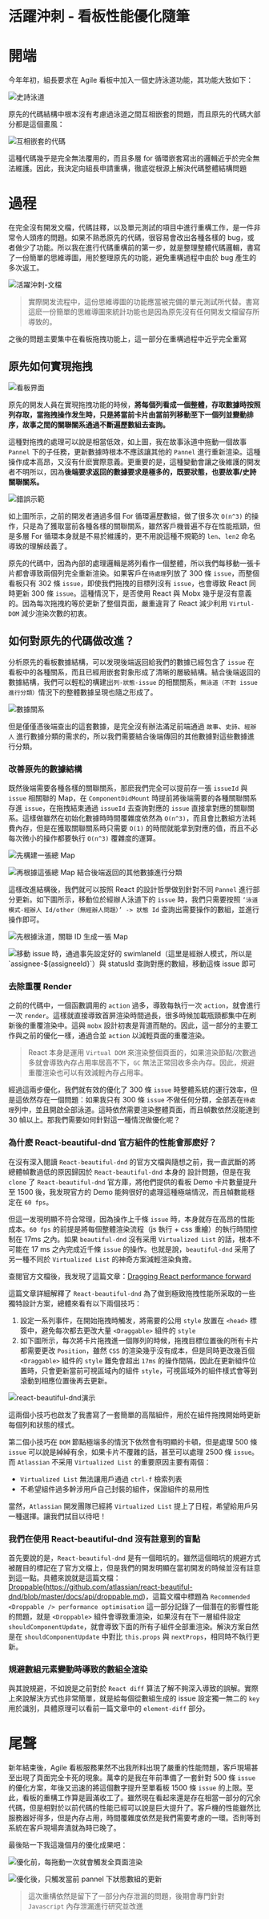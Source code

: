 # 活躍沖刺 - 看板性能優化隨筆

# 開端

今年年初，組長要求在 Agile 看板中加入一個史詩泳道功能，其功能大致如下：

![史詩泳道](https://imagetemp.oss-cn-beijing.aliyuncs.com/2019-03-29-%E5%8F%B2%E8%AF%97%E6%B3%B3%E9%81%93.png?x-oss-process=style/TestCompress)

原先的代碼結構中根本沒有考慮過泳道之間互相嵌套的問題，而且原先的代碼大部分都是這個畫風：

![互相嵌套的代碼](https://imagetemp.oss-cn-beijing.aliyuncs.com/2019-03-29-162228.jpg?x-oss-process=style/TestCompress)

這種代碼幾乎是完全無法覆用的，而且多層 for 循環嵌套寫出的邏輯近乎於完全無法維護。因此，我決定向組長申請重構，徹底從根源上解決代碼整體結構問題

# 過程

在完全沒有開发文檔，代碼註釋，以及單元測試的項目中進行重構工作，是一件非常令人頭疼的問題。如果不熟悉原先的代碼，很容易會改出各種各樣的 bug，或者做少了功能。所以我在進行代碼重構前的第一步，就是整理整體代碼邏輯，書寫了一份簡單的思維導圖，用於整理原先的功能，避免重構過程中由於 bug 產生的多次返工。

![活躍沖刺-文檔](https://imagetemp.oss-cn-beijing.aliyuncs.com/2019-03-29-%E6%B4%BB%E8%B7%83%E5%86%B2%E5%88%BA--%E9%A1%B5%E9%9D%A2%E5%91%88%E7%8E%B0.png?x-oss-process=style/TestCompress)

> 實際開发流程中，這份思維導圖的功能應當被完備的單元測試所代替。書寫這麽一份簡單的思維導圖來統計功能也是因為原先沒有任何開发文檔留存所導致的。

之後的問題主要集中在看板拖拽功能上，這一部分在重構過程中近乎完全重寫

## 原先如何實現拖拽

![看板界面](https://imagetemp.oss-cn-beijing.aliyuncs.com/2019-03-29-%E5%B1%8F%E5%B9%95%E6%88%AA%E5%9B%BE%202019-03-29%2012.04.34.png?x-oss-process=style/TestCompress)

原先的開发人員在實現拖拽功能的時候，**將每個列看成一個整體，存取數據時按照列存取，當拖拽操作发生時，只是將當前卡片由當前列移動至下一個列並變動排序，故事之間的關聯關系通過不斷遍歷數組去查詢。**

這種對拖拽的處理可以說是相當低效，如上圖，我在故事泳道中拖動一個故事 `Pannel` 下的子任務，更新數據時根本不應該讓其他的 `Pannel` 進行重新渲染。這種操作成本高昂，又沒有什麽實際意義。更重要的是，這種變動會讓之後維護的開发者不明所以，因為**後端要求返回的數據要求是極多的，既要狀態，也要故事/史詩關聯關系。**

![錯誤示範](https://imagetemp.oss-cn-beijing.aliyuncs.com/2019-03-29-%E5%B1%8F%E5%B9%95%E6%88%AA%E5%9B%BE%202019-03-29%2012.17.22.png?x-oss-process=style/TestCompress)

如上圖所示，之前的開发者通過多個 For 循環遍歷數組，做了很多次 `O(n^3)` 的操作，只是為了獲取當前各種各樣的關聯關系，雖然客戶機普遍不存在性能瓶頸，但是多層 For 循環本身就是不易於維護的，更不用說這種不規範的 `len`、`len2` 命名導致的理解歧義了。

原先的代碼中，因為內部的處理邏輯是將列看作一個整體，所以我們每移動一張卡片都會導致兩個列完全重新渲染。如果客戶在`待處理`列放了 300 條 `issue`，而整個看板只有 302 條 `issue`，即使我們拖拽的目標列沒有 `issue`，也會導致 React 同時更新 300 條 `issue`。這種情況下，是否使用 React 與 Mobx 幾乎是沒有意義的。因為每次拖拽約等於更新了整個頁面，嚴重違背了 React 減少利用 `Virtul-DOM` 減少渲染次數的初衷。

## 如何對原先的代碼做改進？

分析原先的看板數據結構，可以发現後端返回給我們的數據已經包含了 `issue` 在看板中的各種關系，而且已經用嵌套對象形成了清晰的層級結構。結合後端返回的數據結構，我們可以輕松的構建出`列-狀態-issue` 的相關關系，`無泳道（不對 issue 進行分類）`情況下的整體數據呈現也隨之形成了。

![數據關系](https://imagetemp.oss-cn-beijing.aliyuncs.com/2019-03-29-%E5%B1%8F%E5%B9%95%E6%88%AA%E5%9B%BE%202019-03-29%2016.08.32-1.png?x-oss-process=style/TestCompress)

但是僅僅憑後端查出的這套數據，是完全沒有辦法滿足前端通過 `故事`、`史詩`、`經辦人` 進行數據分類的需求的，所以我們需要結合後端傳回的其他數據對這些數據進行分類。

### 改善原先的數據結構

既然後端需要各種各樣的關聯關系，那麽我們完全可以提前存一張 `issueId` 與 `issue` 相關聯的 Map，在 `ComponentDidMount` 時提前將後端需要的各種關聯關系存進 `issue`，在拖拽結束通過 `issueId` 去查詢對應的 `issue` 直接拿對應的關聯關系。這樣做雖然在初始化數據時時間覆雜度依然為 `O(n^3)`，而且會比數組方法耗費內存，但是在獲取關聯關系時只需要 `O(1)` 的時間就能拿到對應的值，而且不必每次微小的操作都要執行 `O(n^3)` 覆雜度的運算。

![先構建一張總 Map](https://imagetemp.oss-cn-beijing.aliyuncs.com/2019-03-29-%E5%B1%8F%E5%B9%95%E6%88%AA%E5%9B%BE%202019-03-29%2016.08.32.png?x-oss-process=style/TestCompress)

![再根據這張總 Map 結合後端返回的其他數據進行分類](https://imagetemp.oss-cn-beijing.aliyuncs.com/2019-03-29-%E5%B1%8F%E5%B9%95%E6%88%AA%E5%9B%BE%202019-03-29%2016.50.27.png?x-oss-process=style/TestCompress)

這樣改進結構後，我們就可以按照 React 的設計哲學做到針對不同 `Pannel` 進行部分更新。如下圖所示，移動位於經辦人泳道下的 `issue` 時，我們只需要按照 `‘泳道模式-經辦人 Id/other（無經辦人問題）’ -> 狀態 Id` 查詢出需要操作的數組，並進行操作即可。

![先根據泳道，關聯 ID 生成一張 Map](https://imagetemp.oss-cn-beijing.aliyuncs.com/2019-03-29-%E5%B1%8F%E5%B9%95%E6%88%AA%E5%9B%BE%202019-03-29%2017.00.15.png?x-oss-process=style/TestCompress)

![移動 issue 時，通過事先設定好的 swimlaneId（這里是經辦人模式，所以是 \`assignee-${assigneeId}\`）與 statusId 查詢對應的數組，移動這條 issue 即可](https://imagetemp.oss-cn-beijing.aliyuncs.com/2019-03-29-%E5%B1%8F%E5%B9%95%E6%88%AA%E5%9B%BE%202019-03-29%2017.01.43.png?x-oss-process=style/TestCompress)

### 去除重覆 Render

之前的代碼中，一個函數調用的 `action` 過多，導致每執行一次 `action`，就會進行一次 `render`。這樣就直接導致首屏渲染時間過長，很多時候加載瓶頸都集中在刷新後的重覆渲染中。這與 `mobx` 設計初衷是背道而馳的。因此，這一部分的主要工作與之前的優化一樣，通過合並 `action` 以減輕頁面的重覆渲染。

> React 本身是運用 `Virtual DOM` 來渲染整個頁面的，如果渲染節點/次數過多就會導致內存占用率居高不下，`GC` 無法正常回收多余內存。因此，規避重覆渲染也可以有效減輕內存占用率。

經過這兩步優化，我們就有效的優化了 300 條 `issue` 時整體系統的運行效率，但是這依然存在一個問題：如果我只有 300 條 `issue` 不做任何分類，全部丟在`待處理`列中，並且開啟全部泳道。這時依然需要渲染整體頁面，而且幀數依然沒能達到 30 幀以上。那我們需要如何針對這一種情況做優化呢？

### 為什麽 React-beautiful-dnd 官方組件的性能會那麽好？

在沒有深入閱讀 `React-beautiful-dnd` 的官方文檔與隨想之前，我一直武斷的將總體幀數過低的原因歸因於 `React-beautiful-dnd` 本身的 設計問題，但是在我 `clone` 了 `React-beautiful-dnd` 官方庫，將他們提供的看板 Demo 卡片數量提升至 1500 後，我发現官方的 Demo 能夠很好的處理這種極端情況，而且幀數能穩定在 `60 fps`。

但這一发現明顯不符合常理，因為操作上千條 `issue` 時，本身就存在高昂的性能成本。`60 fps` 的前提是將每個整體渲染流程（js 執行 + css 重繪）的執行時間控制在 17ms 之內。如果 `beautiful-dnd` 沒有采用 `Virtualized List` 的話，根本不可能在 17 ms 之內完成近千條 `issue` 的操作。也就是說，`beautiful-dnd` 采用了另一種不同於 `Virtualized List` 的神奇方案減輕渲染負擔。

查閱官方文檔後，我发現了這篇文章：[Dragging React performance forward](https://medium.com/@alexandereardon/dragging-react-performance-forward-688b30d40a33 "Dragging React performance forward")

這篇文章詳細解釋了 `React-beautiful-dnd` 為了做到極致拖拽性能所采取的一些獨特設計方案，總體來看有以下兩個技巧：

1. 設定一系列事件，在開始拖拽時觸发，將需要的公用 `style` 放置在 `<head>` 標簽中，避免每次都去更改大量 `<Draggable>` 組件的 `style`
2. 如下圖所示，每次將卡片拖拽進一個隊列的時候，拖拽目標位置後的所有卡片都需要更改 `Position`，雖然 `CSS` 的渲染幾乎沒有成本，但是同時更改幾百個 `<Draggable>` 組件的 `style` 難免會超出 `17ms` 的操作間隔，因此在更新組件位置時，只會更新當前可視區域內的組件 `style`，可視區域外的組件樣式會等到滾動到相應位置後再去更新。

![react-beautiful-dnd演示](https://imagetemp.oss-cn-beijing.aliyuncs.com/2019-03-29-1_xio-0VMqqAzA2t45_Uzkzw.gif?x-oss-process=style/TestCompress)

這兩個小技巧也啟发了我書寫了一套簡單的高階組件，用於在組件拖拽開始時更新每個列和狀態的樣式。

第二個小技巧在 `DOM` 節點極端多的情況下依然會有明顯的卡頓，但是處理 500 條 `issue` 可以說是綽綽有余，如果卡片不覆雜的話，甚至可以處理 2500 條 `issue`。而 `Atlassian` 不采用 `Virtualized List` 的重要原因主要有兩個：

* `Virtualized List` 無法讓用戶通過 `ctrl-f` 檢索列表
* 不希望組件過多幹涉用戶自己封裝的組件，保證組件的易用性

當然，`Atlassian` 開发團隊已經將 `Virtualized List` 提上了日程，希望給用戶另一種選擇。讓我們拭目以待吧！

### 我們在使用 React-beautiful-dnd 沒有註意到的盲點

首先要說的是，`React-beautiful-dnd` 是有一個暗坑的。雖然這個暗坑的規避方式被醒目的標記在了官方文檔上，但是我們的開发明顯在當初開发的時候並沒有註意到這一點。具體來說就是這篇文檔：[Droppable](#)(https://github.com/atlassian/react-beautiful-dnd/blob/master/docs/api/droppable.md)，這篇文檔中標題為 `Recommended <Droppable /> performance optimisation` 這一部分記錄了一個潛在的影響性能的問題，就是 `<Droppable>` 組件會導致重渲染，如果沒有在下一層組件設定 `shouldComponentUpdate`，就會導致下面的所有子組件全部重渲染。解決方案自然是在 `shouldComponentUpdate` 中對比 `this.props` 與 `nextProps`，相同時不執行更新。

### 規避數組元素變動時導致的數組全渲染

與其說規避，不如說是之前對於 `React diff` 算法了解不夠深入導致的誤解。實際上來說解決方式也非常簡單，就是給每個從數組生成的 issue 設定獨一無二的 `key` 用於識別，具體原理可以看前一篇文章中的 `element-diff` 部分。

# 尾聲

新年結束後，Agile 看板服務果然不出我所料出現了嚴重的性能問題，客戶現場甚至出現了頁面完全卡死的現象。萬幸的是我在年前準備了一套針對 500 條 `issue` 的優化方案，年後又迅速的將這個數字提升至單看板 1500 條 `issue` 的上限。至此，看板的重構工作算是圓滿收工了。雖然現在看起來還是存在相當一部分的冗余代碼，但是相對於以前代碼的性能已經可以說是巨大提升了。客戶機的性能雖然比服務器好得多，但是內存占用，時間覆雜度依然是我們需要考慮的一環。否則等到系統在客戶現場奔潰就為時已晚了。

最後貼一下我這幾個月的優化成果吧：

![優化前，每拖動一次就會觸发全頁面渲染](https://imagetemp.oss-cn-beijing.aliyuncs.com/2019-03-29-%E5%B1%8F%E5%B9%95%E6%88%AA%E5%9B%BE%202019-03-29%2023.59.27.png?x-oss-process=style/TestCompress)

![優化後，只觸发當前 pannel 下狀態數組的更新](https://imagetemp.oss-cn-beijing.aliyuncs.com/2019-03-29-%E5%B1%8F%E5%B9%95%E6%88%AA%E5%9B%BE%202019-03-30%2000.09.04.png?x-oss-process=style/TestCompress)

> 這次重構依然是留下了一部分內存泄漏的問題，後期會專門針對 `Javascript` 內存泄漏進行研究並改進


